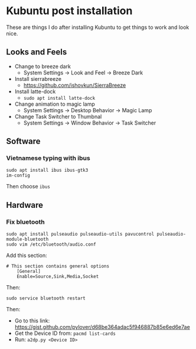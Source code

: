 # Kubuntu post installation
These are things I do after installing Kubuntu to get things to work and look nice.

## Looks and Feels
* Change to breeze dark
  * System Settings -> Look and Feel -> Breeze Dark
* Install sierrabreeze
  * https://github.com/ishovkun/SierraBreeze
* Install latte-dock
  * `sudo apt install latte-dock`
* Change animation to magic lamp
  * System Settings -> Desktop Behavior -> Magic Lamp
* Change Task Switcher to Thumbnal
  * System Settings -> Window Behavior -> Task Switcher

## Software
### Vietnamese typing with ibus
```
sudo apt install ibus ibus-gtk3
im-config
```
Then choose `ibus`

## Hardware
### Fix bluetooth
```
sudo apt install pulseaudio pulseaudio-utils pavucontrol pulseaudio-module-bluetooth
sudo vim /etc/bluetooth/audio.conf
```
Add this section:
```
# This section contains general options
    [General]
    Enable=Source,Sink,Media,Socket
```
Then:
```
sudo service bluetooth restart
```
Then:
  * Go to this link: https://gist.github.com/pylover/d68be364adac5f946887b85e6ed6e7ae
  * Get the Device ID from: `pacmd list-cards`
  * Run: `a2dp.py <Device ID>`
